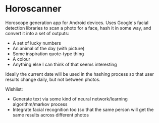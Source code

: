 # Horoscanner
Horoscope generation app for Android devices. Uses Google's facial detection libraries to scan a photo for a face, hash it in some way, and convert it into a set of outputs:
- A set of lucky numbers
- An animal of the day (with picture)
- Some inspiration quote-type thing
- A colour
- Anything else I can think of that seems interesting

Ideally the current date will be used in the hashing process so that user results change daily, but not between photos.

Wishlist:
- Generate text via some kind of neural network/learning algorithm/markov process
- Integrate facial recognition too (so that the same person will get the same results across different photos
